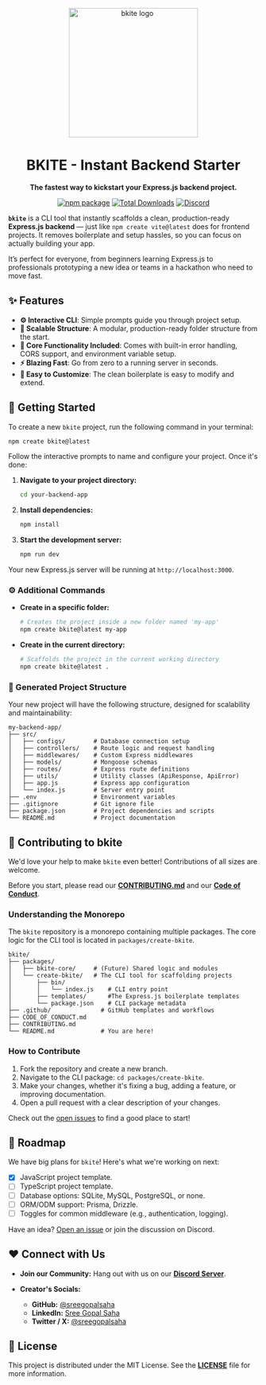 <p align="center">
  <a href="https://github.com/sreegopalsaha/bkite" target="_blank" rel="noopener noreferrer">
    <img width="260" src="https://github.com/user-attachments/assets/8a7d37bf-ffb6-440e-a788-bf4cbc03d51d" alt="bkite logo">
  </a>
</p>

<h1 align="center">BKITE - Instant Backend Starter</h1>

<p align="center">
  <strong>The fastest way to kickstart your Express.js backend project.</strong>
</p>

<p align="center">
  <a href="https://www.npmjs.com/package/create-bkite"><img src="https://img.shields.io/npm/v/create-bkite?color=blue&label=npm" alt="npm package"></a>
  <a href="https://www.npmjs.com/package/create-bkite"><img src="https://img.shields.io/npm/dt/create-bkite" alt="Total Downloads"></a>
  <a href="https://discord.gg/p9GubC7ZMP"><img src="https://img.shields.io/badge/Discord-5865F2?logo=discord&logoColor=white&style=flat" alt="Discord"></a>
</p>

**`bkite`** is a CLI tool that instantly scaffolds a clean, production-ready **Express.js backend** — just like `npm create vite@latest` does for frontend projects.
It removes boilerplate and setup hassles, so you can focus on actually building your app.

It’s perfect for everyone, from beginners learning Express.js to professionals prototyping a new idea or teams in a hackathon who need to move fast.

## ✨ Features

* **⚙️ Interactive CLI**: Simple prompts guide you through project setup.
* **📁 Scalable Structure**: A modular, production-ready folder structure from the start.
* **🔄 Core Functionality Included**: Comes with built-in error handling, CORS support, and environment variable setup.
* **⚡ Blazing Fast**: Go from zero to a running server in seconds.
* **🔌 Easy to Customize**: The clean boilerplate is easy to modify and extend.

## 🚀 Getting Started

To create a new `bkite` project, run the following command in your terminal:

```bash
npm create bkite@latest
```

Follow the interactive prompts to name and configure your project. Once it's done:

1. **Navigate to your project directory:**

   ```bash
   cd your-backend-app
   ```
2. **Install dependencies:**

   ```bash
   npm install
   ```
3. **Start the development server:**

   ```bash
   npm run dev
   ```

Your new Express.js server will be running at `http://localhost:3000`.

### ⚙️ Additional Commands

* **Create in a specific folder:**

  ```bash
  # Creates the project inside a new folder named 'my-app'
  npm create bkite@latest my-app
  ```
* **Create in the current directory:**

  ```bash
  # Scaffolds the project in the current working directory
  npm create bkite@latest .
  ```

### 📁 Generated Project Structure

Your new project will have the following structure, designed for scalability and maintainability:

```
my-backend-app/
├── src/
│   ├── configs/        # Database connection setup
│   ├── controllers/    # Route logic and request handling
│   ├── middlewares/    # Custom Express middlewares
│   ├── models/         # Mongoose schemas
│   ├── routes/         # Express route definitions
│   ├── utils/          # Utility classes (ApiResponse, ApiError)
│   ├── app.js          # Express app configuration
│   └── index.js        # Server entry point
├── .env                # Environment variables
├── .gitignore          # Git ignore file
├── package.json        # Project dependencies and scripts
└── README.md           # Project documentation
```

## 🤝 Contributing to bkite

We'd love your help to make `bkite` even better! Contributions of all sizes are welcome.

Before you start, please read our **[CONTRIBUTING.md](https://www.google.com/search?q=https://github.com/sreegopalsaha/bkite/blob/main/CONTRIBUTING.md)** and our **[Code of Conduct](https://www.google.com/search?q=https://github.com/sreegopalsaha/bkite/blob/main/CODE_OF_CONDUCT.md)**.

### Understanding the Monorepo

The `bkite` repository is a monorepo containing multiple packages. The core logic for the CLI tool is located in `packages/create-bkite`.

```
bkite/
├── packages/
│   ├── bkite-core/     # (Future) Shared logic and modules
│   └── create-bkite/   # The CLI tool for scaffolding projects
│       ├── bin/
│       │   └── index.js    # CLI entry point
│       ├── templates/      #The Express.js boilerplate templates
│       └── package.json    # CLI package metadata
├── .github/              # GitHub templates and workflows
├── CODE_OF_CONDUCT.md
├── CONTRIBUTING.md
└── README.md             # You are here!
```

### How to Contribute

1. Fork the repository and create a new branch.
2. Navigate to the CLI package: `cd packages/create-bkite`.
3. Make your changes, whether it's fixing a bug, adding a feature, or improving documentation.
4. Open a pull request with a clear description of your changes.

Check out the [open issues](https://www.google.com/search?q=https://github.com/sreegopalsaha/bkite/issues) to find a good place to start!

## 🌱 Roadmap

We have big plans for `bkite`! Here's what we're working on next:

* [x] JavaScript project template.
* [ ] TypeScript project template.
* [ ] Database options: SQLite, MySQL, PostgreSQL, or none.
* [ ] ORM/ODM support: Prisma, Drizzle.
* [ ] Toggles for common middleware (e.g., authentication, logging).

Have an idea? [Open an issue](https://www.google.com/search?q=https://github.com/sreegopalsaha/bkite/issues/new) or join the discussion on Discord.

## ❤️ Connect with Us

* **Join our Community:** Hang out with us on our [**Discord Server**](https://discord.gg/p9GubC7ZMP).
* **Creator's Socials:**

  * **GitHub:** [@sreegopalsaha](https://github.com/sreegopalsaha)
  * **LinkedIn:** [Sree Gopal Saha](https://www.linkedin.com/in/sreegopalsaha/)
  * **Twitter / X:** [@sreegopalsaha](https://x.com/sreegopalsaha)

## 📜 License

This project is distributed under the MIT License. See the **[LICENSE](https://github.com/sreegopalsaha/bkite/blob/main/LICENSE)** file for more information.
